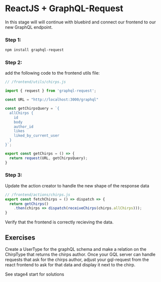 # ReactJS + GraphQL-Request

In this stage will will continue with bluebird and connect our frontend to our new GraphQL endpoint.

### Step 1: 

```bash
npm install graphql-request
```



### Step 2:

add the following code to the frontend utils file:

```javascript
// /frontend/utils/chirps.js

import { request } from 'graphql-request';

const URL = "http://localhost:3000/graphql"

const getChirpsQuery = `{
  allChirps {
    id
    body
    author_id
    likes
    liked_by_current_user
  }
}`;

export const getChirps = () => {
  return request(URL, getChirpsQuery);
}

```

### Step 3:

Update the action creator to handle the new shape of the response data

```javascript
// /frontend/actions/chirps.js
export const fetchChirps = () => dispatch => {
  return getChirps()
    .then(chirps => dispatch(receiveChirps(chirps.allChirps)));
}
```

Verify that the frontend is correctly recieving the data.


## Exercises

Create a UserType for the graphQL schema and make a relation on the ChirpType that returns the chirps author.  Once your GQL server can handle requests that ask for the chirps author, adjust your gql-request from the react frontend to ask for that data and display it next to the chirp.

See stage4 start for solutions